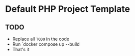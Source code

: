 # Default PHP Project Template

## TODO
- Replace all `TODO` in the code
- Run `docker compose up --build
- That's it
